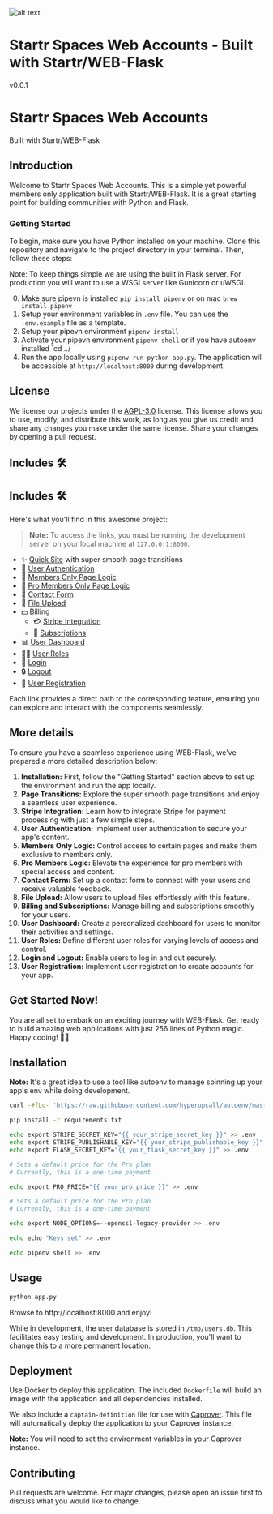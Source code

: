 ![alt text](https://source.unsplash.com/random/901x200/?screens*bw "Startr Web App")

# Startr Spaces Web Accounts  -  Built with Startr/WEB-Flask

v0.0.1

# Startr Spaces Web Accounts

Built with Startr/WEB-Flask

## Introduction

Welcome to Startr Spaces Web Accounts. This is a simple yet powerful members only application built with Startr/WEB-Flask. It is a great starting point for building communities with Python and Flask.

### Getting Started

To begin, make sure you have Python installed on your machine. Clone this repository and navigate to the project directory in your terminal. Then, follow these steps:

Note: To keep things simple we are using the built in Flask server. For production you will want to use a WSGI server like Gunicorn or uWSGI.

0. Make sure pipevn is installed `pip install pipenv` or on mac `brew install pipenv`
1. Setup your environment variables in `.env` file. You can use the `.env.example` file as a template.
2. Setup your pipevn environment `pipenv install`
3. Activate your pipevn environment `pipenv shell` or if you have autoenv installed `cd ../
4. Run the app locally using `pipenv run python app.py`. The application will be accessible at `http://localhost:8000` during development.

## License

We license our projects under the [AGPL-3.0](https://choosealicense.com/licenses/agpl-3.0/) license. This license allows you to use, modify, and distribute this work, as long as you give us credit and share any changes you make under the same license. Share your changes by opening a pull request.

##  Includes 🛠️

## Includes 🛠️

Here's what you'll find in this awesome project:

> **Note:** To access the links, you must be running the development server on your local machine at `127.0.0.1:8000`.

- ✨ [Quick Site](http://127.0.0.1:8000/) with super smooth page transitions
- 🔐 [User Authentication](http://127.0.0.1:8000/login/)
- 👥 [Members Only Page Logic](http://127.0.0.1:8000/members/)
- 🎯 [Pro Members Only Page Logic](http://127.0.0.1:8000/pro-members/)
- 📝 [Contact Form](http://127.0.0.1:8000/contact/)
- 📂 [File Upload](http://127.0.0.1:8000/upload/)
- 💵 Billing
  - 💳 [Stripe Integration](http://127.0.0.1:8000/billing/stripe/)
  - 🔄 [Subscriptions](http://127.0.0.1:8000/billing/subscriptions/)
- 📊 [User Dashboard](http://127.0.0.1:8000/dashboard/)
- 👩‍💼 [User Roles](http://127.0.0.1:8000/user-roles/)
- 🔑 [Login](http://127.0.0.1:8000/login/)
- 🔒 [Logout](http://127.0.0.1:8000/logout/)
- 📝 [User Registration](http://127.0.0.1:8000/register/)

Each link provides a direct path to the corresponding feature, ensuring you can explore and interact with the components seamlessly.


## More details

To ensure you have a seamless experience using WEB-Flask, we've prepared a more detailed description below:

1. **Installation:** First, follow the "Getting Started" section above to set up the environment and run the app locally.
2. **Page Transitions:** Explore the super smooth page transitions and enjoy a seamless user experience.
3. **Stripe Integration:** Learn how to integrate Stripe for payment processing with just a few simple steps.
4. **User Authentication:** Implement user authentication to secure your app's content.
5. **Members Only Logic:** Control access to certain pages and make them exclusive to members only.
6. **Pro Members Logic:** Elevate the experience for pro members with special access and content.
7. **Contact Form:** Set up a contact form to connect with your users and receive valuable feedback.
8. **File Upload:** Allow users to upload files effortlessly with this feature.
9. **Billing and Subscriptions:** Manage billing and subscriptions smoothly for your users.
10. **User Dashboard:** Create a personalized dashboard for users to monitor their activities and settings.
11. **User Roles:** Define different user roles for varying levels of access and control.
12. **Login and Logout:** Enable users to log in and out securely.
13. **User Registration:** Implement user registration to create accounts for your app.

## Get Started Now!

You are all set to embark on an exciting journey with WEB-Flask. Get ready to build amazing web applications with just 256 lines of Python magic. Happy coding! 🎉🐍

## Installation

**Note:** It's a great idea to use a tool like autoenv to manage spinning up your app's env while doing development.

```bash
curl -#fLo- 'https://raw.githubusercontent.com/hyperupcall/autoenv/master/scripts/install.sh' | sh
````

```bash
pip install -r requirements.txt

echo export STRIPE_SECRET_KEY="{{ your_stripe_secret_key }}" >> .env
echo export STRIPE_PUBLISHABLE_KEY="{{ your_stripe_publishable_key }}" >> .env
echo export FLASK_SECRET_KEY="{{ your_flask_secret_key }}" >> .env

# Sets a default price for the Pro plan
# Currently, this is a one-time payment

echo export PRO_PRICE="{{ your_pro_price }}" >> .env

# Sets a default price for the Pro plan
# Currently, this is a one-time payment

echo export NODE_OPTIONS=--openssl-legacy-provider >> .env

echo echo "Keys set" >> .env

echo pipenv shell >> .env
```

## Usage

```bash
python app.py
```

Browse to http://localhost:8000 and enjoy!

While in development, the user database is stored in `/tmp/users.db`. This facilitates
easy testing and development. In production, you'll want to change this to a more
permanent location.

## Deployment

Use Docker to deploy this application. The included `Dockerfile` will build an image
with the application and all dependencies installed.

We also include a `captain-definition` file for use with [Caprover](https://caprover.com/). This
file will automatically deploy the application to your Caprover instance.

**Note:** You will need to set the environment variables in your Caprover instance.

## Contributing

Pull requests are welcome. For major changes, please open an issue first to discuss
what you would like to change.

